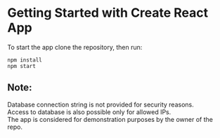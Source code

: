 # Getting Started with Create React App

To start the app clone the repository, then run:
```
npm install
npm start
```

## Note: ##
Database connection string is not provided for security reasons.<br>
Access to database is also possible only for allowed IPs.<br>
The app is considered for demonstration purposes by the owner of the repo.